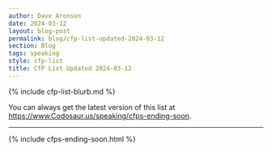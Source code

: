 ```yaml
---
author: Dave Aronson
date: 2024-03-12
layout: blog-post
permalink: blog/cfp-list-updated-2024-03-12
section: Blog
tags: speaking
style: cfp-list
title: CfP List Updated 2024-03-12
---
```


{% include cfp-list-blurb.md %}

You can always get the latest version of this list at
https://www.Codosaur.us/speaking/cfps-ending-soon.

<hr>

{% include cfps-ending-soon.html %}
